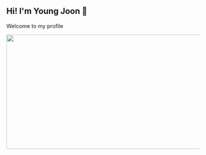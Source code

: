 ## Hi! I'm Young Joon 👋

<!--
**LYJ0304/LYJ0304** is a ✨ _special_ ✨ repository because its `README.md` (this file) appears on your GitHub profile.

Here are some ideas to get you started:

- 🔭 I’m currently working on ...
- 🌱 I’m currently learning ...
- 👯 I’m looking to collaborate on ...
- 🤔 I’m looking for help with ...
- 💬 Ask me about ...
- 📫 How to reach me: ...
- 😄 Pronouns: ...
- ⚡ Fun fact: ...
-->
<p>Welcome to my profile</p>
<a href="https://www.gitanimals.org/en_US?utm_medium=image&utm_source=LYJ0304&utm_content=farm">
<img
  src="https://render.gitanimals.org/farms/LYJ0304"
  width="600"
  height="300"
/>
</a>
